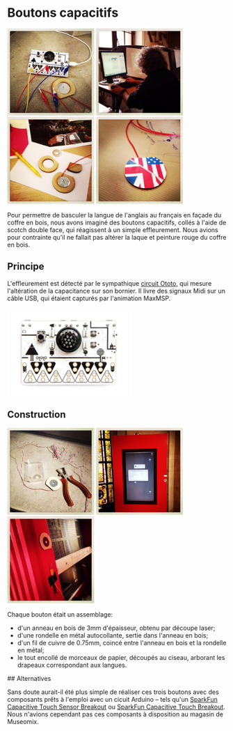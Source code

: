 # Boutons capacitifs

<img src="IMG_6086.jpg" height="200" title="Circuit Ototo raccordé à un bouton capacitif"/>
<img src="IMG_6024.jpg" height="200" title="Découpe laser du support en bois des boutons capacitifs, réalisée par le FabLab de Renens"/>
<img src="IMG_6032.jpg" height="200" title="Un support en bois des boutons capacitifs"/>
<img src="IMG_6098.jpg" height="200" title="Bouton capacitif serti et encollé"/>

Pour permettre de basculer la langue de l'anglais au français en façade du coffre en bois,
nous avons imaginé des boutons capacitifs, collés à l'aide de scotch double face, qui réagissent
à un simple effleurement. Nous avions pour contrainte qu'il ne fallait pas altérer la laque
et peinture rouge du coffre en bois.

## Principe

L'effleurement est détecté par le sympathique [circuit Ototo](http://www.ototo.fm/products),
qui mesure l'altération de la capacitance sur son bornier. Il livre des signaux Midi sur un
câble USB, qui étaient capturés par l'animation MaxMSP.

<img src="ototo-board-1414371039023.jpg" height="200" title="Circuit Ototo"/>

## Construction 

<img src="IMG_6177.jpg" height="200" title="Un bouton capacitif nu"/>
<img src="IMG_6157.jpg" height="200" title="Le coffre et deux boutons capacitifs en façade, pour basculer la langue de l'anglais au français"/>
<img src="IMG_6178.jpg" height="200" title="Bouton capacitif à l'arrière du coffre, pour basculer l'animation du mode nuit au mode jour, et vice-versa"/>

Chaque bouton était un assemblage:

* d'un anneau en bois de 3mm d'épaisseur, obtenu par découpe laser;
* d'une rondelle en métal autocollante, sertie dans l'anneau en bois;
* d'un fil de cuivre de 0.75mm, coincé entre l'anneau en bois et la rondelle en métal;
* le tout encollé de morceaux de papier, découpés au ciseau, arborant les drapeaux correspondant aux
langues.

## Alternatives

Sans doute aurait-il été plus simple de réaliser ces trois boutons avec des composants
prêts à l'emploi avec un cicuit Arduino – tels qu'un [SparkFun Capacitive Touch Sensor Breakout](https://www.sparkfun.com/products/9695)
ou [SparkFun Capacitive Touch Breakout](https://www.sparkfun.com/products/12041).
Nous n'avions cependant pas ces composants à disposition au magasin de Museomix. 

